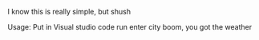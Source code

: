 I know this is really simple, but shush

Usage: Put in Visual studio code
       run
       enter city
       boom, you got the weather
